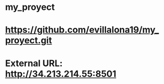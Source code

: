 # my_proyect

# https://github.com/evillalona19/my_proyect.git
# External URL: http://34.213.214.55:8501

